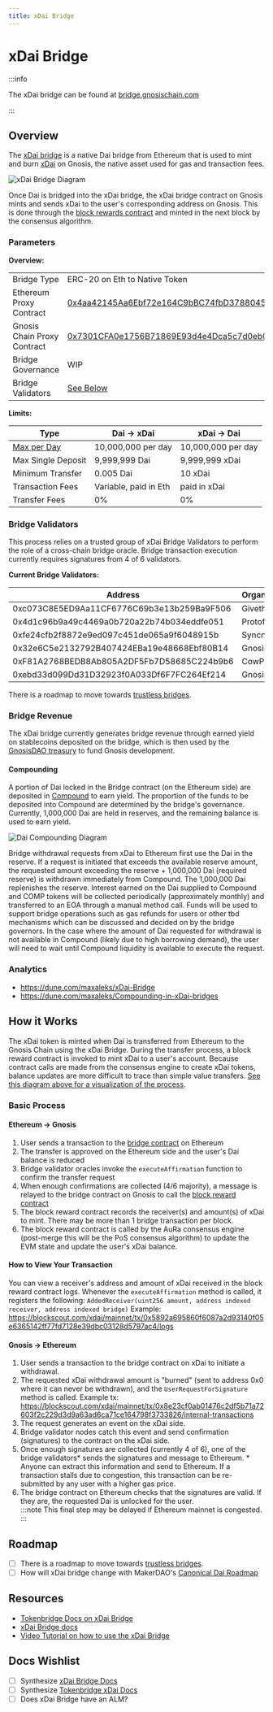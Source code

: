 ```yaml
---
title: xDai Bridge
---
```


# xDai Bridge

:::info

The xDai bridge can be found at [bridge.gnosischain.com](https://bridge.gnosischain.com/)

:::
## Overview

The [xDai bridge](https://bridge.gnosischain.comd) is a native Dai bridge from Ethereum that is used to mint and burn [xDai](../../about/xdai-token.md) on Gnosis, the native asset used for gas and transaction fees. 

![xDai Bridge Diagram](/img/bridges/diagrams/dai-bridge.svg) 

Once Dai is bridged into the xDai bridge, the xDai bridge contract on Gnosis mints and sends xDai to the user's corresponding address on Gnosis. This is done through the  [block rewards contract](#block-rewards-contract) and minted in the next block by the consensus algorithm. 

### Parameters
**Overview:**

|             |             |
| ----------- | ----------- |
| Bridge Type | ERC-20 on Eth to Native Token  |
| Ethereum Proxy Contract | [0x4aa42145Aa6Ebf72e164C9bBC74fbD3788045016](https://etherscan.io/address/0x4aa42145Aa6Ebf72e164C9bBC74fbD3788045016#readProxyContract)  |
| Gnosis Chain Proxy Contract  | [0x7301CFA0e1756B71869E93d4e4Dca5c7d0eb0AA6](https://blockscout.com/xdai/mainnet/address/0x7301CFA0e1756B71869E93d4e4Dca5c7d0eb0AA6/read-proxy#address-tabs)  |
| Bridge Governance | WIP  |
| Bridge Validators | [See Below](/bridges/tokenbridge/xdai-bridge#bridge-validators)  |

**Limits:**

| Type        | Dai -> xDai | xDai -> Dai |
| ----------- | ----------- | ----------- |
| [Max per Day](https://forum.poa.network/t/increase-daily-limit-for-xdai-withdrawals-from-the-xdai-to-the-mainnet/3823) | 10,000,000 per day | 10,000,000 per day  |
| Max Single Deposit | 9,999,999 Dai | 9,999,999 xDai |
| Minimum Transfer   | 0.005 Dai     | 10 xDai        |
| Transaction Fees   | Variable, paid in Eth | paid in xDai |
| Transfer Fees      | 0%            | 0%             |              


### Bridge Validators

This process relies on a trusted group of xDai Bridge Validators to perform the role of a cross-chain bridge oracle. Bridge transaction execution currently requires signatures from 4 of 6 validators.

**Current Bridge Validators:**

| Address     | Organization | 
| ----------- | -----------  |
| 0xc073C8E5ED9Aa11CF6776C69b3e13b259Ba9F506 | Giveth |
| 0x4d1c96b9a49c4469a0b720a22b74b034eddfe051 | Protofire |
| 0xfe24cfb2f8872e9ed097c451de065a9f6048915b | Syncnode |
| 0x32e6C5e2132792B407424EBa19e48668Ebf80B14 | GnosisDao |
| 0xF81A2768BEDB8Ab805A2DF5Fb7D58685C224b9b6 | CowProtocol |
| 0xebd33d099Dd31D32923f0A033Df6F7FC264Ef214 | GnosisSafe |


There is a roadmap to move towards [trustless bridges](../roadmap.md). 

### Bridge Revenue

The xDai bridge currently generates bridge revenue through earned yield on stablecoins deposited on the bridge, which is then used by the [GnosisDAO treasury](../../about/treasury.md) to fund Gnosis development. 

#### Compounding
A portion of Dai locked in the Bridge contract (on the Ethereum side) are deposited in [Compound](compound.finance) to earn yield. The proportion of the funds to be deposited into Compound are determined by the bridge's governance. Currently, 1,000,000 Dai are held in reserves, and the remaining balance is used to earn yield.

![Dai Compounding Diagram](/img/bridges/diagrams/xdai-compounding.svg)

Bridge withdrawal requests from xDai to Ethereum first use the Dai in the reserve. If a request is initiated that exceeds the available reserve amount, the requested amount exceeding the reserve + 1,000,000 Dai (required reserve) is withdrawn immediately from Compound. The 1,000,000 Dai replenishes the reserve.
Interest earned on the Dai supplied to Compound and COMP tokens will be collected periodically (approximately monthly) and transferred to an EOA through a manual method call. Funds will be used to support bridge operations such as gas refunds for users or other tbd mechanisms which can be discussed and decided on by the bridge governors.
In the case where the amount of Dai requested for withdrawal is not available in Compound (likely due to high borrowing demand), the user will need to wait until Compound liquidity is available to execute the request. 

### Analytics

- https://dune.com/maxaleks/xDai-Bridge
- https://dune.com/maxaleks/Compounding-in-xDai-bridges
## How it Works

   The xDai token is minted when Dai is transferred from Ethereum to the Gnosis Chain using the xDai Bridge. During the transfer process, a block reward contract is invoked to mint xDai to a user's account. Because contract calls are made from the consensus engine to create xDai tokens, balance updates are more difficult to trace than simple value transfers. [See this diagram above for a visualization of the process](/bridges/tokenbridge/xdai-bridge#overview).
### Basic Process
#### Ethereum -> Gnosis 
1. User sends a transaction to the [bridge contract](https://etherscan.io/address/0x4aa42145Aa6Ebf72e164C9bBC74fbD3788045016#code) on Ethereum
2. The transfer is approved on the Ethereum side and the user's Dai balance is reduced
3. Bridge validator oracles invoke the `executeAffirmation` function to confirm the transfer request
4. When enough confirmations are collected (4/6 majority), a message is relayed to the bridge contract on Gnosis to call the [block reward contract](https://blockscout.com/xdai/mainnet/address/0x481c034c6d9441db23Ea48De68BCAe812C5d39bA)
5. The block reward contract records the receiver(s) and amount(s) of xDai to mint. There may be more than 1 bridge transaction per block.
6. The block reward contract is called by the AuRa consensus engine (post-merge this will be the PoS consensus algorithm) to update the EVM state and update the user's xDai balance.


####  How to View Your Transaction
You can view a receiver's address and amount of xDai received in the block reward contract logs. Whenever the `executeAffirmation` method is called, it registers the following:
`AddedReceiver(uint256 amount, address indexed receiver, address indexed bridge)`
Example: https://blockscout.com/xdai/mainnet/tx/0x5892a695860f6087a2d93140f05e6365142ff77fd7128e39dbc03128d5797ac4/logs


#### Gnosis -> Ethereum 
1. User sends a transaction to the bridge contract on xDai to initiate a withdrawal.  
2. The requested xDai withdrawal amount is "burned" (sent to address 0x0 where it can never be withdrawn), and the `UserRequestForSignature` method is called. Example tx: https://blockscout.com/xdai/mainnet/tx/0x8e23cf0ab01476c2df5b71a72603f2c229d3d9a63ad6ca71ce164798f3733826/internal-transactions
3. The request generates an event on the xDai side.
4. Bridge validator nodes catch this event and send confirmation (signatures) to the contract on the xDai side.
5. Once enough signatures are collected (currently 4 of 6), one of the bridge validators* sends the signatures and message to Ethereum. * Anyone can extract this information and send to Ethereum. If a transaction stalls due to congestion, this transaction can be re-submitted by any user with a higher gas price. 
6. The bridge contract on Ethereum checks that the signatures are valid. If they are,  the requested Dai is unlocked for the user.  
:::note
This final step may be delayed if Ethereum mainnet is congested.
:::



## Roadmap

- [ ] There is a roadmap to move towards [trustless bridges](../roadmap.md). 
- [ ] How will xDai bridge change with MakerDAO's [Canonical Dai Roadmap](https://medium.com/bankless-dao/canonical-dai-stablecoin-upgrade-aims-to-help-move-dai-off-chain-2a8de6a815c1)
## Resources

- [Tokenbridge Docs on xDai Bridge](https://docs.tokenbridge.net/xdai-bridge/about)
- [xDai Bridge docs](https://developers.gnosischain.com/for-users/bridges/converting-xdai-via-bridge)
- [Video Tutorial on how to use the xDai Bridge](https://www.youtube.com/watch?v=oKdh2cOOqUs)

## Docs Wishlist

- [ ] Synthesize [xDai Bridge Docs](https://developers.gnosischain.com/for-users/bridges/converting-xdai-via-bridge)
- [ ] Synthesize [Tokenbridge xDai Docs](https://docs.tokenbridge.net/xdai-bridge/about)
- [ ] Does xDai Bridge have an ALM? 